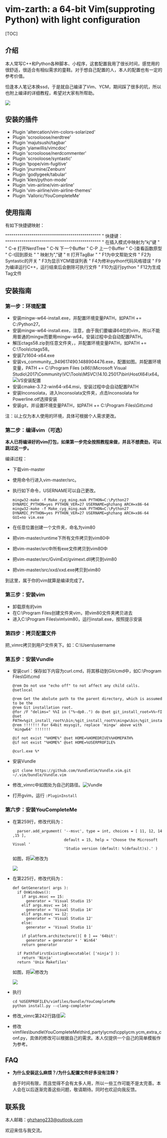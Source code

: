 # vim-zarth: a 64-bit Vim(supproting Python) with light configuration

[TOC]

## 介绍

本人常写C++和Python各种脚本、小程序，这套配置我用了很长时间，感觉用的很舒适，很适合有相似需求的童鞋。对于想自己配置的人，本人的配置也有一定的参考价值。

恰逢本人笔记本换ssd，于是就自己编译了Vim、YCM，期间踩了很多的坑，所以也附上编译的详细教程，希望对大家有所帮助。

![](tutor_pic/vim.png)



## 安装的插件

* Plugin 'altercation/vim-colors-solarized'
* Plugin 'scrooloose/nerdtree'
* Plugin 'majutsushi/tagbar'
* Plugin 'yianwillis/vimcdoc'
* Plugin 'scrooloose/nerdcommenter'
* Plugin 'scrooloose/syntastic'
* Plugin 'tpope/vim-fugitive'
* Plugin 'jnurmine/Zenburn'
* Plugin 'godlygeek/tabular'
* Plugin 'klen/python-mode'
* Plugin 'vim-airline/vim-airline'
* Plugin 'vim-airline/vim-airline-themes'
* Plugin 'Valloric/YouCompleteMe'



## 使用指南

有如下快捷键映射：

"""""""""""""""""""""""""""""""""""""""""""""""
" 快捷键：
"""""""""""""""""""""""""""""""""""""""""""""""
" 在插入模式中<ESC>映射为"kj"键
"
" C-e 打开NerdTree
" C-N 下一个Buffer
" C-P 上一个Buffer
" C-]查看函数原型
" C-t回到原处
"
" <Leader>映射为","键
" <Leader>tt 打开TagBar
"
" F1为中文帮助文件
" F2为Syntastic的开关
" F3为显示YCM错误列表
" F4为修补python代码风格错误
" F9为编译运行C++，运行结束后会删除可执行文件
" F10为运行python
" F12为生成Tag文件



## 安装指南

### 第一步：环境配置

* 安装mingw-w64-install.exe，并配置环境变量PATH，如PATH += C:/Python27。
* 安装mingw-w64-install.exe，注意，由于我们要编译64位的vim，所以不能用普通的mingw而要用mingw-w64，安装过程中会自动配置PATH。
* 解压ctags58.zip到任意文件夹，，并配置环境变量PATH，如PATH += C:\Tools\ctags58。
* 安装7z1604-x64.exe
* 安装vs_community__949617490.1488904476.exe，配置如图。并配置环境变量，PATH += C:\Program Files (x86)\Microsoft Visual Studio\2017\Community\VC\Tools\MSVC\14.10.25017\bin\HostX64\x64。![VS安装配置](vs_config.png)
* 安装cmake-3.7.2-win64-x64.msi，安装过程中会自动配置PATH
* 安装Inconsolata，进入Inconsolata文件夹，点击Inconsolata for Powerline.otf选择安装
* 安装git，并设置环境变量PATH，如PATH += C:\Program Files\Git\cmd

注：以上仅为本人使用的环境，具体可根据个人需求更改。

### 第二步：编译vim（可选）

**本人已将编译好的vim打包，如果第一步完全按照教程来做，并且不想费劲，可以跳过这一步。**

编译过程：

* 下载vim-master

* 使用命令行进入vim-master/src。

* 执行如下命令，USERNAME可以自己更改。

  ```
  mingw32-make -f Make_cyg_ming.mak PYTHON=C:\Python27 DYNAMIC_PYTHON=yes PYTHON_VER=27 USERNAME=ghzhang ARCH=x86-64
  mingw32-make -f Make_cyg_ming.mak PYTHON=C:\Python27 DYNAMIC_PYTHON=yes PYTHON_VER=27 USERNAME=ghzhang ARCH=x86-64 GUI=no vim.exe
  ```

* 在任意位置创建一个文件夹，命名为vim80

* 把vim-master/runtime下所有文件拷贝到vim80中

* 把vim-master/src中所有exe文件拷贝到vim80中

* 把vim-master/src/GvimExt/gvimext.dll拷贝到vim80

* 把vim-master/src/xxd/xxd.exe拷贝到vim80

到这里，属于你的vim就算是编译完成了。

### 第三步：安装vim

* 卸载原有的vim
* 在C:\Program Files创建文件夹vim，把vim80文件夹拷贝进去
* 进入C:\Program Files\vim\vim80，运行install.exe，按照提示安装


### 第四步：拷贝配置文件

把_vimrc拷贝到用户文件夹下。如：C:\Users\username

### 第五步：安装Vundle

* 安装curl：保存如下内容为curl.cmd，将其移动到Git/cmd中，如C:\Program Files\Git\cmd

  ```
  @rem Do not use "echo off" to not affect any child calls.
  @setlocal

  @rem Get the abolute path to the parent directory, which is assumed to be the
  @rem Git installation root.
  @for /F "delims=" %%I in ("%~dp0..") do @set git_install_root=%%~fI
  @set PATH=%git_install_root%\bin;%git_install_root%\mingw\bin;%git_install_root%\mingw64\bin;%PATH%
  @rem !!!!!!! For 64bit msysgit, replace 'mingw' above with 'mingw64' !!!!!!!

  @if not exist "%HOME%" @set HOME=%HOMEDRIVE%%HOMEPATH%
  @if not exist "%HOME%" @set HOME=%USERPROFILE%

  @curl.exe %*
  ```

* 安装Vundle

  ```
  git clone https://github.com/VundleVim/Vundle.vim.git ~/.vim/bundle/Vundle.vim
  ```

* 修改_vimrc中如图处为自己的路径。![Vundle](vundle.png)

* 打开gvim，运行 `:PluginInstall`


### 第六步：安装YouCompleteMe

* 在第259行，修改代码为：

  ```
    parser.add_argument( '--msvc', type = int, choices = [ 11, 12, 14 ,15 ],
                         default = 15, help = 'Choose the Microsoft Visual '
                         'Studio version (default: %(default)s).' )
  ```

  如图，将![](tutor_pic/ycm1.png)修改为

  ![](tutor_pic/ycm2.png)

* 在第225行，修改代码为：

  ```
  def GetGenerator( args ):
    if OnWindows():
      if args.msvc == 15:
        generator = 'Visual Studio 15'
      elif args.msvc == 14:
        generator = 'Visual Studio 14'
      elif args.msvc == 12:
        generator = 'Visual Studio 12'
      else:
        generator = 'Visual Studio 11'

      if platform.architecture()[ 0 ] == '64bit':
        generator = generator + ' Win64'
      return generator

    if PathToFirstExistingExecutable( ['ninja'] ):
      return 'Ninja'
    return 'Unix Makefiles'
  ```

  如图，将![](tutor_pic/ycm3.png)修改为

  ![](tutor_pic/ycm4.png)

* 执行

  ```
  cd %USERPROFILE%/vimfiles/bundle/YouCompleteMe
  python install.py --clang-completer
  ```

* 修改_vimrc第242行路径![](tutor_pic/ycm5.png)

* 修改vimfiles\bundle\YouCompleteMe\third_party\ycmd\cpp\ycm\.ycm_extra_conf.py，具体的修改可以根据自己的需求。本人仅提供一个自己的简单模板作为参考。

## FAQ

- **为什么安装这么麻烦？/为什么配置文件好多没有注释？**

  由于时间有限，而且觉得不会有太多人用，所以一些工作可能不是太完善。本人会在以后逐渐完善这些问题，敬请期待。同时也欢迎向我反馈。



## 联系我

本人邮箱：ghzhang233@outlook.com

欢迎来信与我交流。